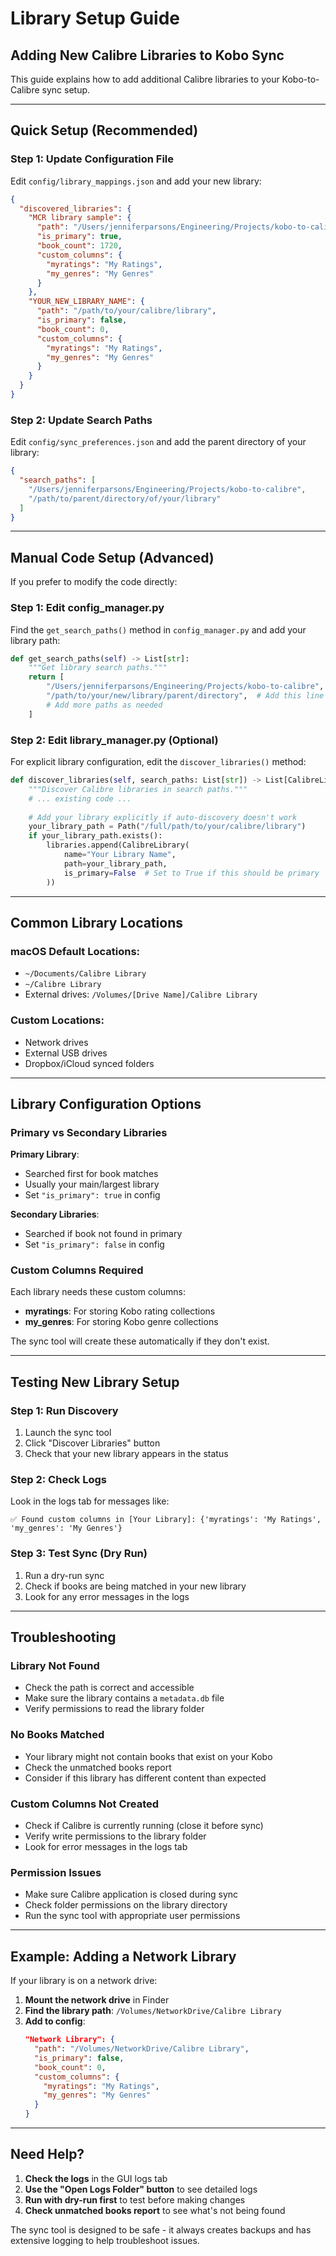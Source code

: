 # Library Setup Guide

## Adding New Calibre Libraries to Kobo Sync

This guide explains how to add additional Calibre libraries to your Kobo-to-Calibre sync setup.

---

## Quick Setup (Recommended)

### Step 1: Update Configuration File

Edit `config/library_mappings.json` and add your new library:

```json
{
  "discovered_libraries": {
    "MCR library sample": {
      "path": "/Users/jenniferparsons/Engineering/Projects/kobo-to-calibre/MCR library sample",
      "is_primary": true,
      "book_count": 1720,
      "custom_columns": {
        "myratings": "My Ratings",
        "my_genres": "My Genres"
      }
    },
    "YOUR_NEW_LIBRARY_NAME": {
      "path": "/path/to/your/calibre/library",  
      "is_primary": false,
      "book_count": 0,
      "custom_columns": {
        "myratings": "My Ratings",
        "my_genres": "My Genres"
      }
    }
  }
}
```

### Step 2: Update Search Paths

Edit `config/sync_preferences.json` and add the parent directory of your library:

```json
{
  "search_paths": [
    "/Users/jenniferparsons/Engineering/Projects/kobo-to-calibre",
    "/path/to/parent/directory/of/your/library"
  ]
}
```

---

## Manual Code Setup (Advanced)

If you prefer to modify the code directly:

### Step 1: Edit config_manager.py

Find the `get_search_paths()` method in `config_manager.py` and add your library path:

```python
def get_search_paths(self) -> List[str]:
    """Get library search paths."""
    return [
        "/Users/jenniferparsons/Engineering/Projects/kobo-to-calibre",
        "/path/to/your/new/library/parent/directory",  # Add this line
        # Add more paths as needed
    ]
```

### Step 2: Edit library_manager.py (Optional)

For explicit library configuration, edit the `discover_libraries()` method:

```python
def discover_libraries(self, search_paths: List[str]) -> List[CalibreLibrary]:
    """Discover Calibre libraries in search paths."""
    # ... existing code ...
    
    # Add your library explicitly if auto-discovery doesn't work
    your_library_path = Path("/full/path/to/your/calibre/library")
    if your_library_path.exists():
        libraries.append(CalibreLibrary(
            name="Your Library Name",
            path=your_library_path,
            is_primary=False  # Set to True if this should be primary
        ))
```

---

## Common Library Locations

### macOS Default Locations:
- `~/Documents/Calibre Library`
- `~/Calibre Library`
- External drives: `/Volumes/[Drive Name]/Calibre Library`

### Custom Locations:
- Network drives
- External USB drives
- Dropbox/iCloud synced folders

---

## Library Configuration Options

### Primary vs Secondary Libraries

**Primary Library**: 
- Searched first for book matches
- Usually your main/largest library
- Set `"is_primary": true` in config

**Secondary Libraries**:
- Searched if book not found in primary
- Set `"is_primary": false` in config

### Custom Columns Required

Each library needs these custom columns:
- **myratings**: For storing Kobo rating collections
- **my_genres**: For storing Kobo genre collections

The sync tool will create these automatically if they don't exist.

---

## Testing New Library Setup

### Step 1: Run Discovery
1. Launch the sync tool
2. Click "Discover Libraries" button
3. Check that your new library appears in the status

### Step 2: Check Logs
Look in the logs tab for messages like:
```
✅ Found custom columns in [Your Library]: {'myratings': 'My Ratings', 'my_genres': 'My Genres'}
```

### Step 3: Test Sync (Dry Run)
1. Run a dry-run sync
2. Check if books are being matched in your new library
3. Look for any error messages in the logs

---

## Troubleshooting

### Library Not Found
- Check the path is correct and accessible
- Make sure the library contains a `metadata.db` file
- Verify permissions to read the library folder

### No Books Matched
- Your library might not contain books that exist on your Kobo
- Check the unmatched books report
- Consider if this library has different content than expected

### Custom Columns Not Created
- Check if Calibre is currently running (close it before sync)
- Verify write permissions to the library folder
- Look for error messages in the logs tab

### Permission Issues
- Make sure Calibre application is closed during sync
- Check folder permissions on the library directory
- Run the sync tool with appropriate user permissions

---

## Example: Adding a Network Library

If your library is on a network drive:

1. **Mount the network drive** in Finder
2. **Find the library path**: `/Volumes/NetworkDrive/Calibre Library`
3. **Add to config**:
   ```json
   "Network Library": {
     "path": "/Volumes/NetworkDrive/Calibre Library",
     "is_primary": false,
     "book_count": 0,
     "custom_columns": {
       "myratings": "My Ratings",
       "my_genres": "My Genres"
     }
   }
   ```

---

## Need Help?

1. **Check the logs** in the GUI logs tab
2. **Use the "Open Logs Folder" button** to see detailed logs
3. **Run with dry-run first** to test before making changes
4. **Check unmatched books report** to see what's not being found

The sync tool is designed to be safe - it always creates backups and has extensive logging to help troubleshoot issues.